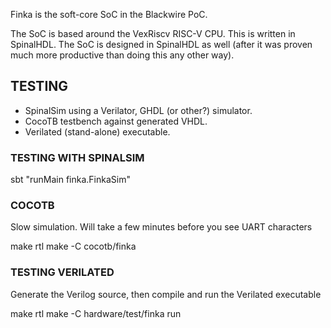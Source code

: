 Finka is the soft-core SoC in the Blackwire PoC.

The SoC is based around the VexRiscv RISC-V CPU. This is written in
SpinalHDL. The SoC is designed in SpinalHDL as well (after it was
proven much more productive than doing this any other way).

## TESTING

- SpinalSim using a Verilator, GHDL (or other?) simulator.
- CocoTB testbench against generated VHDL.
- Verilated (stand-alone) executable.

### TESTING WITH SPINALSIM

sbt "runMain finka.FinkaSim"

### COCOTB

Slow simulation. Will take a few minutes before you see UART characters

make rtl
make -C cocotb/finka


### TESTING VERILATED

Generate the Verilog source, then compile and run the Verilated executable

make rtl
make -C hardware/test/finka run


